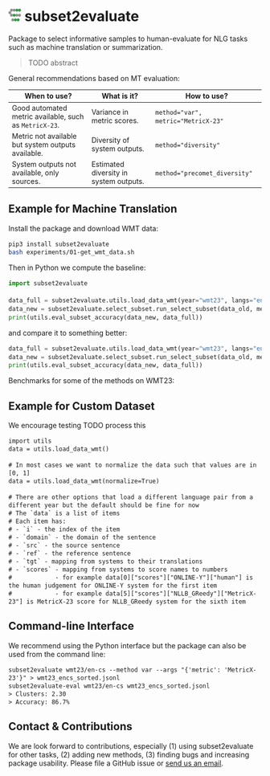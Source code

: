 # <img src="misc/logo.svg" height="25em"> subset2evaluate

Package to select informative samples to human-evaluate for NLG tasks such as machine translation or summarization.

> TODO abstract


General recommendations based on MT evaluation:

| When to use? | What is it? | How to use? |
|-|-|-|
| Good automated metric available, such as `MetricX-23`. | Variance in metric scores. | `method="var", metric="MetricX-23"` |
| Metric not available but system outputs available. | Diversity of system outputs. | `method="diversity"` |
| System outputs not available, only sources. | Estimated diversity in system outputs. | `method="precomet_diversity"` |

## Example for Machine Translation

Install the package and download WMT data:
```bash
pip3 install subset2evaluate
bash experiments/01-get_wmt_data.sh
```

Then in Python we compute the baseline:
```python
import subset2evaluate

data_full = subset2evaluate.utils.load_data_wmt(year="wmt23", langs="en-cs")
data_new = subset2evaluate.select_subset.run_select_subset(data_old, method="random")
print(utils.eval_subset_accuracy(data_new, data_full))
```

and compare it to something better:
```python
data_full = subset2evaluate.utils.load_data_wmt(year="wmt23", langs="en-cs")
data_new = subset2evaluate.select_subset.run_select_subset(data_old, method="var", metric="MetricX-23")
print(utils.eval_subset_accuracy(data_new, data_full))
```

Benchmarks for some of the methods on WMT23:

<!-- TODO: -->

## Example for Custom Dataset

We encourage testing 
TODO process this

```
import utils
data = utils.load_data_wmt()

# In most cases we want to normalize the data such that values are in [0, 1]
data = utils.load_data_wmt(normalize=True)

# There are other options that load a different language pair from a different year but the default should be fine for now
# The `data` is a list of items
# Each item has:
# - `i` - the index of the item
# - `domain` - the domain of the sentence
# - `src` - the source sentence
# - `ref` - the reference sentence
# - `tgt` - mapping from systems to their translations
# - `scores` - mapping from systems to score names to numbers
#            - for example data[0]["scores"]["ONLINE-Y"]["human"] is the human judgement for ONLINE-Y system for the first item
#            - for example data[5]["scores"]["NLLB_GReedy"]["MetricX-23"] is MetricX-23 score for NLLB_GReedy system for the sixth item
```

## Command-line Interface

We recommend using the Python interface but the package can also be used from the command line:

```
subset2evaluate wmt23/en-cs --method var --args "{'metric': 'MetricX-23'}" > wmt23_encs_sorted.jsonl
subset2evaluate-eval wmt23/en-cs wmt23_encs_sorted.jsonl 
> Clusters: 2.30
> Accuracy: 86.7%
```

## Contact & Contributions

We are look forward to contributions, especially (1) using subset2evaluate for other tasks, (2) adding new methods, (3) finding bugs and increasing package usability.
Please file a GitHub issue or [send us an email](mailto:vilem.zouhar@gmail.com).